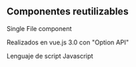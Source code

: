 ## Componentes reutilizables

Single File component

Realizados en vue.js 3.0 con "Option API"

Lenguaje de script Javascript